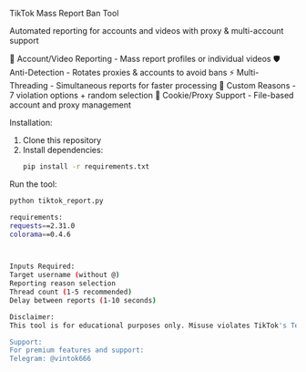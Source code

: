 TikTok Mass Report Ban Tool

Automated reporting for accounts and videos with proxy & multi-account support

🚨 Account/Video Reporting - Mass report profiles or individual videos
🛡️ Anti-Detection - Rotates proxies & accounts to avoid bans
⚡ Multi-Threading - Simultaneous reports for faster processing
🎯 Custom Reasons - 7 violation options + random selection
📂 Cookie/Proxy Support - File-based account and proxy management

Installation:
1. Clone this repository
2. Install dependencies:
   ```bash
   pip install -r requirements.txt

Run the tool:
   ```bash
   python tiktok_report.py

requirements:
requests==2.31.0
colorama==0.4.6



Inputs Required:
Target username (without @)
Reporting reason selection
Thread count (1-5 recommended)
Delay between reports (1-10 seconds)

Disclaimer:
This tool is for educational purposes only. Misuse violates TikTok's Terms of Service. The authors are not responsible for any misuse.

Support:
For premium features and support:
Telegram: @vintok666

